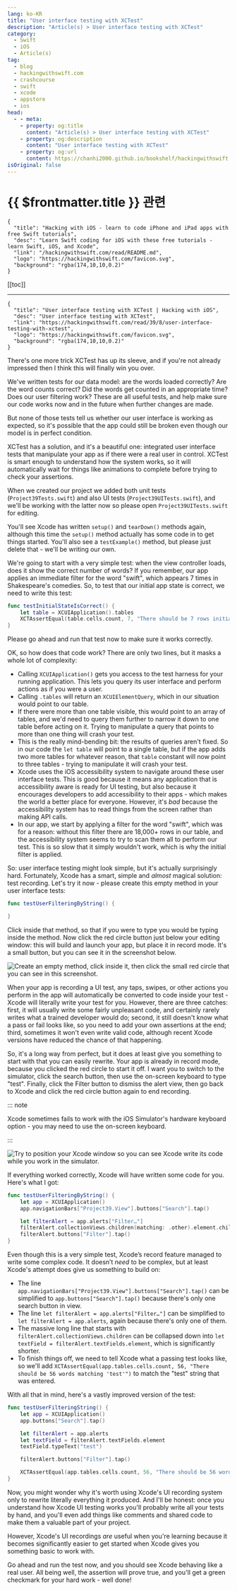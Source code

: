 ```yaml
---
lang: ko-KR
title: "User interface testing with XCTest"
description: "Article(s) > User interface testing with XCTest"
category:
  - Swift
  - iOS
  - Article(s)
tag: 
  - blog
  - hackingwithswift.com
  - crashcourse
  - swift
  - xcode
  - appstore
  - ios  
head:
  - - meta:
    - property: og:title
      content: "Article(s) > User interface testing with XCTest"
    - property: og:description
      content: "User interface testing with XCTest"
    - property: og:url
      content: https://chanhi2000.github.io/bookshelf/hackingwithswift.com/read/39/08-user-interface-testing-with-xctest.html
isOriginal: false
---
```


# {{ $frontmatter.title }} 관련

```component VPCard
{
  "title": "Hacking with iOS - learn to code iPhone and iPad apps with free Swift tutorials",
  "desc": "Learn Swift coding for iOS with these free tutorials - learn Swift, iOS, and Xcode",
  "link": "/hackingwithswift.com/read/README.md",
  "logo": "https://hackingwithswift.com/favicon.svg",
  "background": "rgba(174,10,10,0.2)"
}
```

[[toc]]

---

```component VPCard
{
  "title": "User interface testing with XCTest | Hacking with iOS",
  "desc": "User interface testing with XCTest",
  "link": "https://hackingwithswift.com/read/39/8/user-interface-testing-with-xctest",
  "logo": "https://hackingwithswift.com/favicon.svg",
  "background": "rgba(174,10,10,0.2)"
}
```

There's one more trick XCTest has up its sleeve, and if you're not already impressed then I think this will finally win you over.

We've written tests for our data model: are the words loaded correctly? Are the word counts correct? Did the words get counted in an appropriate time? Does our user filtering work? These are all useful tests, and help make sure our code works now and in the future when further changes are made.

But none of those tests tell us whether our user interface is working as expected, so it's possible that the app could still be broken even though our model is in perfect condition.

XCTest has a solution, and it's a beautiful one: integrated user interface tests that manipulate your app as if there were a real user in control. XCTest is smart enough to understand how the system works, so it will automatically wait for things like animations to complete before trying to check your assertions.

When we created our project we added both unit tests (<VPIcon icon="fa-brands fa-swift"/>`Project39Tests.swift`) and also UI tests (<VPIcon icon="fa-brands fa-swift"/>`Project39UITests.swift`), and we'll be working with the latter now so please open <VPIcon icon="fa-brands fa-swift"/>`Project39UITests.swift` for editing.

You'll see Xcode has written `setup()` and `tearDown()` methods again, although this time the `setup()` method actually has some code in to get things started. You'll also see a `testExample()` method, but please just delete that - we'll be writing our own.

We're going to start with a very simple test: when the view controller loads, does it show the correct number of words? If you remember, our app applies an immediate filter for the word "swift", which appears 7 times in Shakespeare's comedies. So, to test that our initial app state is correct, we need to write this test:

```swift
func testInitialStateIsCorrect() {
    let table = XCUIApplication().tables
    XCTAssertEqual(table.cells.count, 7, "There should be 7 rows initially")
}
```

Please go ahead and run that test now to make sure it works correctly.

OK, so how does that code work? There are only two lines, but it masks a whole lot of complexity:

- Calling `XCUIApplication()` gets you access to the test harness for your running application. This lets you query its user interface and perform actions as if you were a user.
- Calling `.tables` will return an `XCUIElementQuery`, which in our situation would point to our table.
- If there were more than one table visible, this would point to an array of tables, and we'd need to query them further to narrow it down to one table before acting on it. Trying to manipulate a query that points to more than one thing will crash your test.
- This is the really mind-bending bit: the results of queries aren't fixed. So in our code the `let table` will point to a single table, but if the app adds two more tables for whatever reason, that `table` constant will now point to three tables - trying to manipulate it will crash your test.
- Xcode uses the iOS accessibility system to navigate around these user interface tests. This is good because it means any application that is accessibility aware is ready for UI testing, but also because it encourages developers to add accessibility to their apps - which makes the world a better place for everyone. However, it's *bad* because the accessibility system has to read things from the screen rather than making API calls.
- In our app, we start by applying a filter for the word "swift", which was for a reason: without this filter there are 18,000+ rows in our table, and the accessibility system seems to try to scan them all to perform our test. This is so slow that it simply wouldn't work, which is why the initial filter is applied.

So: user interface testing might look simple, but it's actually surprisingly hard. Fortunately, Xcode has a smart, simple and *almost* magical solution: test recording. Let's try it now - please create this empty method in your user interface tests:

```swift
func testUserFilteringByString() {

}
```

Click inside that method, so that if you were to type you would be typing inside the method. Now click the red circle button just below your editing window: this will build and launch your app, but place it in record mode. It's a small button, but you can see it in the screenshot below.

![Create an empty method, click inside it, then click the small red circle that you can see in this screenshot.](https://hackingwithswift.com/img/books/hws/39-13@2x.png)

When your app is recording a UI test, any taps, swipes, or other actions you perform in the app will automatically be converted to code inside your test - Xcode will literally write your test for you. However, there are three catches: first, it will usually write some fairly unpleasant code, and certainly rarely writes what a trained developer would do; second, it still doesn't know what a pass or fail looks like, so you need to add your own assertions at the end; third, sometimes it won't even write valid code, although recent Xcode versions have reduced the chance of that happening.

So, it's a long way from perfect, but it does at least give you something to start with that you can easily rewrite. Your app is already in record mode, because you clicked the red circle to start it off. I want you to switch to the simulator, click the search button, then use the on-screen keyboard to type "test". Finally, click the Filter button to dismiss the alert view, then go back to Xcode and click the red circle button again to end recording.

::: note

Xcode sometimes fails to work with the iOS Simulator's hardware keyboard option - you may need to use the on-screen keyboard.

:::

![Try to position your Xcode window so you can see Xcode write its code while you work in the simulator.](https://hackingwithswift.com/img/books/hws/39-14@2x.png)

If everything worked correctly, Xcode will have written some code for you. Here's what I got:

```swift
func testUserFilteringByString() {
    let app = XCUIApplication()
    app.navigationBars["Project39.View"].buttons["Search"].tap()

    let filterAlert = app.alerts["Filter…"]
    filterAlert.collectionViews.children(matching: .other).element.children(matching: .other).element.children(matching: .other).element.children(matching: .other).element.children(matching: .other).element(boundBy: 1).children(matching: .textField).element.typeText("test")
    filterAlert.buttons["Filter"].tap()
}
```

Even though this is a very simple test, Xcode’s record feature managed to write some complex code. It doesn’t *need* to be complex, but at least Xcode's attempt does give us something to build on:

- The line `app.navigationBars["Project39.View"].buttons["Search"].tap()` can be simplified to `app.buttons["Search"].tap()` because there's only one search button in view.
- The line `let filterAlert = app.alerts["Filter…"]` can be simplified to `let filterAlert = app.alerts`, again because there's only one of them.
- The massive long line that starts with `filterAlert.collectionViews.children` can be collapsed down into `let textField = filterAlert.textFields.element`, which is significantly shorter.
- To finish things off, we need to tell Xcode what a passing test looks like, so we'll add `XCTAssertEqual(app.tables.cells.count, 56, "There should be 56 words matching 'test'")` to match the "test" string that was entered.

With all that in mind, here's a vastly improved version of the test:

```swift
func testUserFilteringString() {
    let app = XCUIApplication()
    app.buttons["Search"].tap()

    let filterAlert = app.alerts
    let textField = filterAlert.textFields.element
    textField.typeText("test")

    filterAlert.buttons["Filter"].tap()

    XCTAssertEqual(app.tables.cells.count, 56, "There should be 56 words matching 'test'")
}
```

Now, you might wonder why it's worth using Xcode's UI recording system only to rewrite literally everything it produced. And I'll be honest: once you understand how Xcode UI testing works you'll probably write all your tests by hand, and you'll even add things like comments and shared code to make them a valuable part of your project.

However, Xcode's UI recordings *are* useful when you're learning because it becomes significantly easier to get started when Xcode gives you something basic to work with.

Go ahead and run the test now, and you should see Xcode behaving like a real user. All being well, the assertion will prove true, and you'll get a green checkmark for your hard work - well done!

